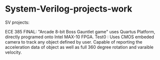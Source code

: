 # System-Verilog-projects-work

SV projects:

ECE 385 FINAL: "Arcade 8-bit Boss Gauntlet game" uses Quartus Platform, directly programed onto Intel MAX-10 FPGA. 
Test0 : Uses CMOS embeded camera to track any object defined by user. Capable of reporting the acceleration data of object as well as full 360 degree rotation and varaible velocity.
